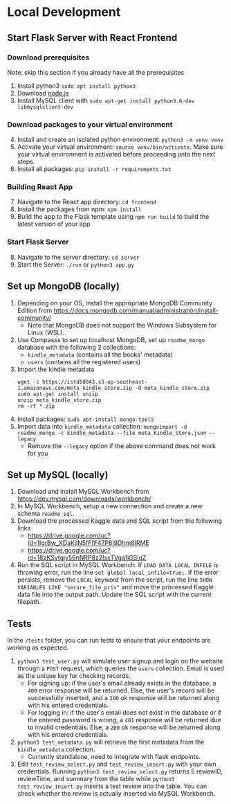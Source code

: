 # Local Development

## Start Flask Server with React Frontend

### Download prerequisites

Note: skip this section if you already have all the prerequisites

1. Install python3 `sudo apt install python3`
2. Download [node.js](https://nodejs.org/en/download/)
3. Install MySQL client with `sudo apt-get install python3.6-dev libmysqlclient-dev`

### Download packages to your virtual environment

4. Install and create an isolated python environment: `python3 -m venv venv`
5. Activate your virtual environment: `source venv/bin/activate`. Make sure your virtual environment is activated before proceeding onto the next steps.
6. Install all packages: `pip install -r requirements.txt`

### Building React App

7. Navigate to the React app directory: `cd frontend`
8. Install the packages from npm: `npm install`
9. Build the app to the Flask template using `npm run build` to build the latest version of your app

### Start Flask Server

8. Navigate to the server directory: `cd server`
9. Start the Server: `./run` or `python3 app.py`

## Set up MongoDB (locally)

1. Depending on your OS, install the appropriate MongoDB Community Edition from https://docs.mongodb.com/manual/administration/install-community/
   - Note that MongoDB does not support the Windows Subsystem for Linux (WSL).
2. Use Compasss to set up localhost MongoDB, set up `readme_mongo` database with the following 2 collections:
   - `kindle_metadata` (contains all the books' metadata)
   - `users` (contains all the registered users)
3. Import the kindle metadata
   ```
   wget -c https://istd50043.s3-ap-southeast-1.amazonaws.com/meta_kindle_store.zip -O meta_kindle_store.zip
   sudo apt-get install unzip
   unzip meta_kindle_store.zip
   rm -rf *.zip
   ```
4. Install packages: `sudo apt-install mongo-tools`
5. Import data into `kindle_metadata` collection: `mongoimport -d readme_mongo -c kindle_metadata --file meta_Kindle_Store.json --legacy`
   - Remove the `--legacy` option if the above command does not work for you

## Set up MySQL (locally)

1. Download and install MySQL Workbench from https://dev.mysql.com/downloads/workbench/
2. In MySQL Workbench, setup a new connection and create a new schema `readme_sql`.
3. Download the processed Kaggle data and SQL script from the following links
   - https://drive.google.com/uc?id=1lgrBw_XDaKjlN5fFfF47P8l9Dhm8IRME
   - https://drive.google.com/uc?id=18zKSytgjy56nNRP8z2IsxTVga1jGSiqZ
4. Run the SQL script in MySQL Workbench. If `LOAD DATA LOCAL INFILE` is throwing error, run the line `set global local_infile=true;`. If the error persists, remove the `LOCAL` keyword from the script, run the line `SHOW VARIABLES LIKE "secure_file_priv"` and move the processed Kaggle data file into the output path. Update the SQL script with the current filepath.

## Tests

In the `/tests` folder, you can run tests to ensure that your endpoints are working as expected.

1. `python3 test_user.py` will simulate user signup and login on the website through a `POST` request, which queries the `users` collection. Email is used as the unique key for checking records.
   - For signing up: if the user's email already exists in the database, a `400` error response will be returned. Else, the user's record will be successfully inserted, and a `200` ok response will be returned along with his entered credentials.
   - For logging in: if the user's email does not exist in the database or if the entered password is wrong, a `401` response will be returned due to invalid credentials. Else, a `200` ok response will be returned along with his entered credentials.
2. `python3 test_metadata.py` will retrieve the first metadata from the `kindle_metadata` collection.
   - Currently standalone, need to integrate with flask endpoints.
3. Edit `test_review_select.py` and `test_review_insert.py` with your own credentials. Running `python3 test_review_select.py` returns 5 reviewID, reviewTime, and summary from the table while `python3 test_review_insert.py` inserts a test review into the table. You can check whether the review is actually inserted via MySQL Workbench.

